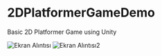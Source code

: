 # 2DPlatformerGameDemo
Basic 2D Platformer Game using Unity


![Ekran Alıntısı](https://user-images.githubusercontent.com/29200999/95580882-be310380-0a40-11eb-8d10-04783f1cce14.PNG)
![Ekran Alıntısı2](https://user-images.githubusercontent.com/29200999/95580892-c0935d80-0a40-11eb-9091-026cb4d7bcb9.PNG)
